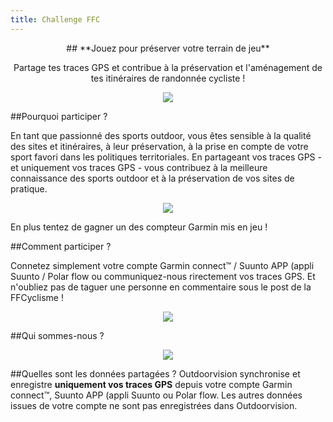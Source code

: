 ```yaml
---
title: Challenge FFC
---
```


<p align="center">
## **Jouez pour préserver votre terrain de jeu**
</p>
<p align="center">
Partage tes traces GPS et contribue  à la préservation et l'aménagement de tes itinéraires de randonnée cycliste !
</p>

<p align="center">
  <a href="https://staging-auth.outdoorvision.fr/auth/realms/PRNSN/protocol/openid-connect/registrations?client_id=back1-outdoorgeovision-prnsn&response_type=code&redirect_uri=https://staging-back.outdoorvision.fr/auth/done/&scope=openid"
  <img src="/medias/test-challenge-FFC-bouton.jpg">
</a>
</p>

<p align="center">
  <img src="/medias/test-challenge-FFC-01.jpg">
</p>

##Pourquoi participer ?

En tant que passionné des sports outdoor, vous êtes sensible à la qualité des sites et itinéraires, à leur préservation, à la prise en compte de votre sport favori dans les politiques territoriales. En partageant vos traces GPS - et uniquement vos traces GPS - vous contribuez à la meilleure connaissance des sports outdoor et à la préservation de vos sites de pratique.

<p align="center">
  <img src="/medias/test-challenge-FFC-02.jpg">
</p>

En plus tentez de gagner un des compteur Garmin mis en jeu !

##Comment participer ?

Connetez simplement votre compte Garmin connect™ / Suunto APP (appli Suunto / Polar flow ou communiquez-nous rirectement vos traces GPS. Et n'oubliez pas de taguer une personne en commentaire sous le post de la FFCyclisme !

<p align="center">
  <a href="https://staging-auth.outdoorvision.fr/auth/realms/PRNSN/protocol/openid-connect/registrations?client_id=back1-outdoorgeovision-prnsn&response_type=code&redirect_uri=https://staging-back.outdoorvision.fr/auth/done/&scope=openid"
  <img src="/medias/test-challenge-FFC-bouton.jpg">
</a>
</p>

<p align="center">
  <img src="/medias/logo-band.png">
</p>

##Qui sommes-nous ?

<p align="center">
  <img src="/medias/test-challenge-FFC-video.jpg">
</p>

##Quelles sont les données partagées ?
Outdoorvision synchronise et enregistre **uniquement vos traces GPS** depuis votre compte Garmin connect™, Suunto APP (appli Suunto ou Polar flow. Les autres données issues de votre compte ne sont pas enregistrées dans Outdoorvision.

<p align="center">
  <a href="https://staging-auth.outdoorvision.fr/auth/realms/PRNSN/protocol/openid-connect/registrations?client_id=back1-outdoorgeovision-prnsn&response_type=code&redirect_uri=https://staging-back.outdoorvision.fr/auth/done/&scope=openid"
  <img src="/medias/test-challenge-FFC-bouton.jpg">
</a>
</p>
